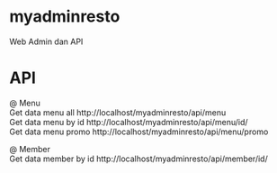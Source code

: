# myadminresto
Web Admin dan API 

# API
@ Menu \
Get data menu all http://localhost/myadminresto/api/menu \
Get data menu by id http://localhost/myadminresto/api/menu/id/ \
Get data menu promo http://localhost/myadminresto/api/menu/promo 

@ Member \
Get data member by id http://localhost/myadminresto/api/member/id/




